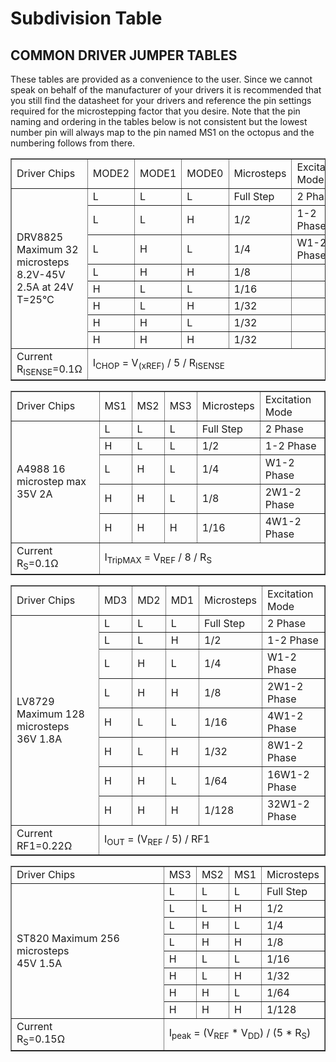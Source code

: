 # Subdivision Table

## **COMMON DRIVER JUMPER TABLES**

These tables are provided as a convenience to the user. Since we cannot speak on behalf of the manufacturer of your drivers it is recommended that you still find the datasheet for your drivers and reference the pin settings required for the microstepping factor that you desire. Note that the pin naming and ordering in the tables below is not consistent but the lowest number pin will always map to the pin named MS1 on the octopus and the numbering follows from there.

<table border="1">    <tr>    <td>Driver Chips</td><td>MODE2</td><td>MODE1</td><td>MODE0</td><td>Microsteps</td><td>Excitation Mode</td></tr>    <tr>    <td rowspan="8">DRV8825 Maximum 32 microsteps<br/>8.2V-45V 2.5A at 24V T=25℃</td>    <td>L</td><td>L</td><td>L</td><td>Full Step</td><td>2 Phase</td></tr>    <tr>    <td>L</td><td>L</td><td>H</td><td>1/2</td><td>1-2 Phase</td></tr>    <tr>    <td>L</td><td>H</td><td>L</td><td>1/4</td><td>W1-2 Phase</td></tr>    <tr>    <td>L</td><td>H</td><td>H</td><td>1/8</td><td></td></tr>    <tr>    <td>H</td><td>L</td><td>L</td><td>1/16</td><td></td></tr>    <tr>    <td>H</td><td>L</td><td>H</td><td>1/32</td><td></td></tr>    <tr>    <td>H</td><td>H</td><td>L</td><td>1/32</td><td></td></tr>    <tr>    <td>H</td><td>H</td><td>H</td><td>1/32</td><td></td></tr>    <tr>    <td>Current<br/>R<SUB>ISENSE</SUB>=0.1&#937</td>    <td colspan="5">I<SUB>CHOP</SUB> = V<SUB>(xREF)</SUB> / 5 / R<SUB>ISENSE</SUB></td></tr>  </table><table border="1">    <tr>    <td>Driver Chips</td><td>MS1</td><td>MS2</td><td>MS3</td><td>Microsteps</td><td>Excitation Mode</td></tr>    <tr>    <td rowspan="5">A4988 16 microstep max 35V 2A</td>    <td>L</td><td>L</td><td>L</td><td>Full Step</td><td>2 Phase</td></tr>    <tr>    <td>H</td><td>L</td><td>L</td><td>1/2</td><td>1-2 Phase</td></tr>    <tr>    <td>L</td><td>H</td><td>L</td><td>1/4</td><td>W1-2 Phase</td></tr>    <tr>    <td>H</td><td>H</td><td>L</td><td>1/8</td><td>2W1-2 Phase</td></tr>    <tr>    <td>H</td><td>H</td><td>H</td><td>1/16</td><td>4W1-2 Phase</td></tr>    <tr>    <td>Current<br/>R<SUB>S</SUB>=0.1&#937</td>    <td colspan="5">I<SUB>TripMAX</SUB> = V<SUB>REF</SUB> / 8 / R<SUB>S</SUB></td></tr>    </table><table border="1">    <tr>    <td>Driver Chips</td><td>MD3</td><td>MD2</td><td>MD1</td><td>Microsteps</td><td>Excitation Mode</td></tr>    <tr>    <td rowspan="8">LV8729 Maximum 128 microsteps<br /> 36V 1.8A</td>     <td>L</td><td>L</td><td>L</td><td>Full Step</td><td>2 Phase</td></tr>    <tr>    <td>L</td><td>L</td><td>H</td><td>1/2</td><td>1-2 Phase</td></tr>    <tr>    <td>L</td><td>H</td><td>L</td><td>1/4</td><td>W1-2 Phase</td></tr>    <tr>    <td>L</td><td>H</td><td>H</td><td>1/8</td><td>2W1-2 Phase</td></tr>    <tr>    <td>H</td><td>L</td><td>L</td><td>1/16</td><td>4W1-2 Phase</td></tr>    <tr>    <td>H</td><td>L</td><td>H</td><td>1/32</td><td>8W1-2 Phase</td></tr>    <tr>    <td>H</td><td>H</td><td>L</td><td>1/64</td><td>16W1-2 Phase</td></tr>    <tr>    <td>H</td><td>H</td><td>H</td><td>1/128</td><td>32W1-2 Phase</td></tr>    <tr>    <td>Current<br/>RF1=0.22&#937</td>    <td colspan="5">I<SUB>OUT</SUB> = (V<SUB>REF</SUB> / 5) / RF1</td></tr>  </table><table border="1">    <tr>    <td>Driver Chips</td><td>MS3</td><td>MS2</td><td>MS1</td><td>Microsteps</td></tr>    <tr>    <td rowspan="8">ST820 Maximum 256 microsteps <br />45V 1.5A</td>     <td>L</td><td>L</td><td>L</td><td>Full Step</td></tr>    <tr>    <td>L</td><td>L</td><td>H</td><td>1/2</td></tr>    <tr>    <td>L</td><td>H</td><td>L</td><td>1/4</td></tr>    <tr>    <td>L</td><td>H</td><td>H</td><td>1/8</td></tr>    <tr>    <td>H</td><td>L</td><td>L</td><td>1/16</td></tr>    <tr>    <td>H</td><td>L</td><td>H</td><td>1/32</td></tr>    <tr>    <td>H</td><td>H</td><td>L</td><td>1/64</td></tr>    <tr>    <td>H</td><td>H</td><td>H</td><td>1/128</td></tr>    <tr>    <td>Current<br/>R<SUB>S</SUB>=0.15&#937</td>    <td colspan="5">I<SUB>peak</SUB> = (V<SUB>REF</SUB> * V<SUB>DD</SUB>) / (5 * R<SUB>S</SUB>)</td></tr>     </table>
